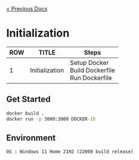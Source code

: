 [< Previous Docs](../README.md)

# Initialization

| ROW | TITLE      | Steps |
| --- | ---------- | ----- | 
| 1 | Initialization | Setup Docker <br> Build Dockerfile <br> Run Dockerfile |

## Get Started

```cmd
docker build .
docker run -p 3000:3000 DOCKER-ID
```

## Environment

```
OS : Windows 11 Home 21H2 (22000 build release)
```
